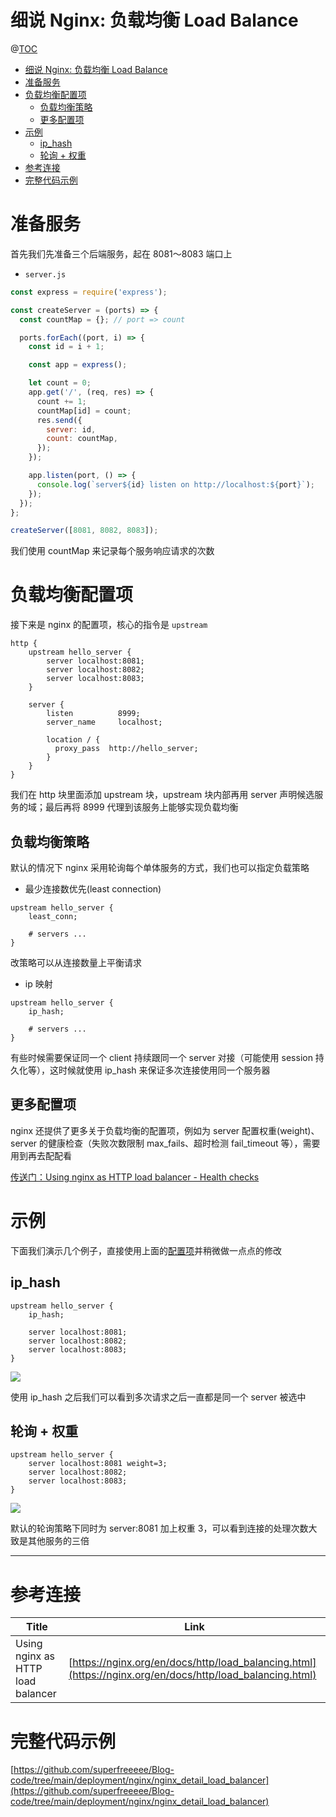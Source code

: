 # 细说 Nginx: 负载均衡 Load Balance

@[TOC](文章目录)

<!-- TOC -->

- [细说 Nginx: 负载均衡 Load Balance](#细说-nginx-负载均衡-load-balance)
- [准备服务](#准备服务)
- [负载均衡配置项](#负载均衡配置项)
  - [负载均衡策略](#负载均衡策略)
  - [更多配置项](#更多配置项)
- [示例](#示例)
  - [ip_hash](#ip_hash)
  - [轮询 + 权重](#轮询--权重)
- [参考连接](#参考连接)
- [完整代码示例](#完整代码示例)

<!-- /TOC -->

# 准备服务

首先我们先准备三个后端服务，起在 8081～8083 端口上

- `server.js`

```js
const express = require('express');

const createServer = (ports) => {
  const countMap = {}; // port => count

  ports.forEach((port, i) => {
    const id = i + 1;

    const app = express();

    let count = 0;
    app.get('/', (req, res) => {
      count += 1;
      countMap[id] = count;
      res.send({
        server: id,
        count: countMap,
      });
    });

    app.listen(port, () => {
      console.log(`server${id} listen on http://localhost:${port}`);
    });
  });
};

createServer([8081, 8082, 8083]);
```

我们使用 countMap 来记录每个服务响应请求的次数

# 负载均衡配置项

接下来是 nginx 的配置项，核心的指令是 `upstream`

```nginx
http {
    upstream hello_server {
        server localhost:8081;
        server localhost:8082;
        server localhost:8083;
    }

    server {
        listen          8999;
        server_name     localhost;

        location / {
          proxy_pass  http://hello_server;
        }
    }
}
```

我们在 http 块里面添加 upstream 块，upstream 块内部再用 server 声明候选服务的域；最后再将 8999 代理到该服务上能够实现负载均衡

## 负载均衡策略

默认的情况下 nginx 采用轮询每个单体服务的方式，我们也可以指定负载策略

- 最少连接数优先(least connection)

```nginx
upstream hello_server {
    least_conn;

    # servers ...
}
```

改策略可以从连接数量上平衡请求

- ip 映射

```nginx
upstream hello_server {
    ip_hash;

    # servers ...
}
```

有些时候需要保证同一个 client 持续跟同一个 server 对接（可能使用 session 持久化等），这时候就使用 ip_hash 来保证多次连接使用同一个服务器

## 更多配置项

nginx 还提供了更多关于负载均衡的配置项，例如为 server 配置权重(weight)、server 的健康检查（失败次数限制 max_fails、超时检测 fail_timeout 等），需要用到再去配配看

[传送门：Using nginx as HTTP load balancer - Health checks](https://nginx.org/en/docs/http/load_balancing.html)

# 示例

下面我们演示几个例子，直接使用上面的[配置项](#负载均衡配置项)并稍微做一点点的修改

## ip_hash

```nginx
upstream hello_server {
    ip_hash;

    server localhost:8081;
    server localhost:8082;
    server localhost:8083;
}
```

![](https://picures.oss-cn-beijing.aliyuncs.com/img/nginx_detail_load_balancer_1_hash.png)

使用 ip_hash 之后我们可以看到多次请求之后一直都是同一个 server 被选中

## 轮询 + 权重

```nginx
upstream hello_server {
    server localhost:8081 weight=3;
    server localhost:8082;
    server localhost:8083;
}
```

![](https://picures.oss-cn-beijing.aliyuncs.com/img/nginx_detail_load_balancer_2_weight.png)

默认的轮询策略下同时为 server:8081 加上权重 3，可以看到连接的处理次数大致是其他服务的三倍

---

# 参考连接

| Title                             | Link                                                                                                     |
| --------------------------------- | -------------------------------------------------------------------------------------------------------- |
| Using nginx as HTTP load balancer | [https://nginx.org/en/docs/http/load_balancing.html](https://nginx.org/en/docs/http/load_balancing.html) |

# 完整代码示例

[https://github.com/superfreeeee/Blog-code/tree/main/deployment/nginx/nginx_detail_load_balancer](https://github.com/superfreeeee/Blog-code/tree/main/deployment/nginx/nginx_detail_load_balancer)
